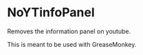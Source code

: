 # NoYTinfoPanel

Removes the information panel on youtube. 

This is meant to be used with GreaseMonkey. 
